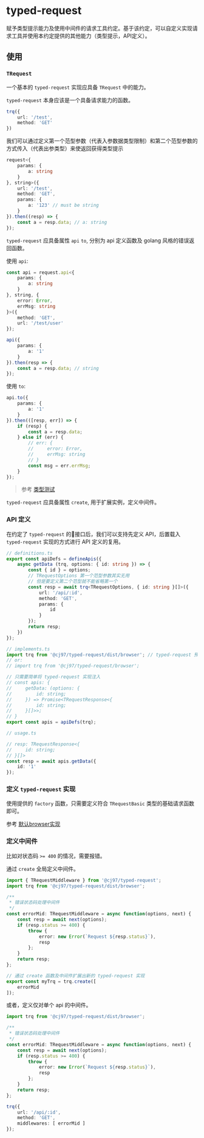 # typed-request

赋予类型提示能力及使用中间件的请求工具约定。基于该约定，可以自定义实现请求工具并使用本约定提供的其他能力（类型提示，API定义）。

## 使用

### `TRequest`

一个基本的 `typed-request` 实现应具备 `TRequest` 中的能力。

`typed-request` 本身应该是一个具备请求能力的函数。

```typescript
trq({
    url: '/test',
    method: 'GET'
})
```

我们可以通过定义第一个范型参数（代表入参数据类型限制）和第二个范型参数的方式传入（代表出参类型）来使返回获得类型提示

```typescript
request<{
    params: {
        a: string
    }
}, string>({
    url: '/test',
    method: 'GET',
    params: {
        a: '123' // must be string
    }
}).then((resp) => {
    const a = resp.data; // a: string
});
```

`typed-request` 应具备属性 `api` `to`, 分别为 api 定义函数及 golang 风格的错误返回函数。

使用 `api`:

```typescript
const api = request.api<{
    params: {
        a: string
    }
}, string, {
    error: Error,
    errMsg: string
}>({
    method: 'GET',
    url: '/test/user'
});

api({
    params: {
        a: '1'
    }
}).then(resp => {
    const a = resp.data; // string
});
```

使用 `to`:

```typescript
api.to({
    params: {
        a: '1'
    }
}).then(([resp, err]) => {
    if (resp) {
        const a = resp.data;
    } else if (err) {
        // err: {
        //     error: Error,
        //     errMsg: string
        // }
        const msg = err.errMsg;
    }
});
```

> 参考 [类型测试](./tests/type-test.ts)

`typed-request` 应具备属性 `create`, 用于扩展实例，定义中间件。

### API 定义

在约定了 `typed-request` 的接口后，我们可以支持先定义 API，后置载入 `typed-request` 实现的方式进行 API 定义的复用。

```typescript
// definitions.ts
export const apiDefs = defineApis({
    async getData (trq, options: { id: string }) => {
        const { id } = options;
        // TRequestOptions 第一个范型参数其实无用
        // 但是要定义第二个范型就不能省略第一个
        const resp = await trq<TRequestOptions, { id: string }[]>({
            url: '/api/:id',
            method: 'GET',
            params: {
                id
            }
        });
        return resp;
    })
});
```

```typescript
// implements.ts
import trq from '@cj97/typed-request/dist/browser'; // typed-request 预置的浏览器实现
// or:
// import trq from '@cj97/typed-request/browser';

// 只需要简单将 typed-request 实现注入
// const apis: {
//     getData: (options: {
//         id: string;
//     }) => Promise<TRequestResponse<{
//         id: string;
//     }[]>>;
// }
export const apis = apiDefs(trq);
```

```typescript
// usage.ts

// resp: TRequestResponse<{
//     id: string;
// }[]>
const resp = await apis.getData({
    id: '1'
});
```


### 定义 `typed-request` 实现

使用提供的 `factory` 函数，只需要定义符合 `TRequestBasic` 类型的基础请求函数即可。

参考 [默认browser实现](./browser.ts)

### 定义中间件

比如对状态码 `>= 400` 的情况，需要报错。

通过 `create` 全局定义中间件。

```typescript
import { TRequestMiddleware } from '@cj97/typed-request';
import trq from '@cj97/typed-request/dist/browser';

/**
 * 错误状态码处理中间件
 */
const errorMid: TRequestMiddleware = async function(options, next) {
    const resp = await next(options);
    if (resp.status >= 400) {
        throw {
            error: new Error(`Request ${resp.status}`),
            resp
        };
    }
    return resp;
};

// 通过 create 函数及中间件扩展出新的 typed-request 实现
export const myTrq = trq.create([
    errorMid
]);
```

或者，定义仅对单个 api 的中间件。

```typescript
import trq from '@cj97/typed-request/dist/browser';

/**
 * 错误状态码处理中间件
 */
const errorMid: TRequestMiddleware = async function(options, next) {
    const resp = await next(options);
    if (resp.status >= 400) {
        throw {
            error: new Error(`Request ${resp.status}`),
            resp
        };
    }
    return resp;
};

trq({
    url: '/api/:id',
    method: 'GET',
    middlewares: [ errorMid ]
});
```
